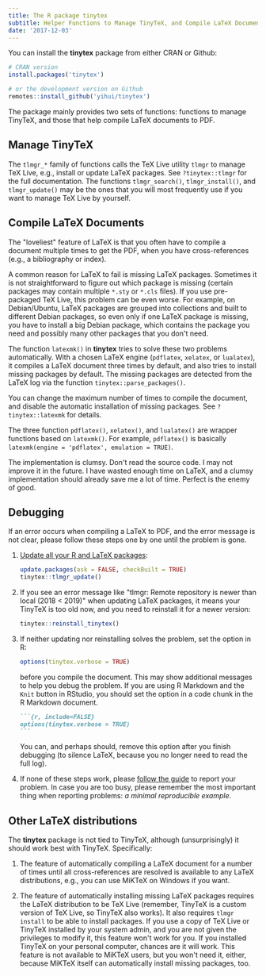 ```yaml
---
title: The R package tinytex
subtitle: Helper Functions to Manage TinyTeX, and Compile LaTeX Documents
date: '2017-12-03'
---
```


You can install the **tinytex** package from either CRAN or Github:

```r
# CRAN version
install.packages('tinytex')

# or the development version on Github
remotes::install_github('yihui/tinytex')
```

The package mainly provides two sets of functions: functions to manage TinyTeX, and those that help compile LaTeX documents to PDF.

## Manage TinyTeX

The `tlmgr_*` family of functions calls the TeX Live utility `tlmgr` to manage TeX Live, e.g., install or update LaTeX packages. See `?tinytex::tlmgr` for the full documentation. The functions `tlmgr_search()`, `tlmgr_install()`, and `tlmgr_update()` may be the ones that you will most frequently use if you want to manage TeX Live by yourself.

## Compile LaTeX Documents

The "loveliest" feature of LaTeX is that you often have to compile a document multiple times to get the PDF, when you have cross-references (e.g., a bibliography or index).

A common reason for LaTeX to fail is missing LaTeX packages. Sometimes it is not straightforward to figure out which package is missing (certain packages may contain multiple `*.sty` or `*.cls` files). If you use pre-packaged TeX Live, this problem can be even worse. For example, on Debian/Ubuntu, LaTeX packages are grouped into collections and built to different Debian packages, so even only if one LaTeX package is missing, you have to install a big Debian package, which contains the package you need and possibly many other packages that you don't need.

The function `latexmk()` in **tinytex** tries to solve these two problems automatically. With a chosen LaTeX engine (`pdflatex`, `xelatex`, or `lualatex`), it compiles a LaTeX document three times by default, and also tries to install missing packages by default. The missing packages are detected from the LaTeX log via the function `tinytex::parse_packages()`.

You can change the maximum number of times to compile the document, and disable the automatic installation of missing packages. See `?tinytex::latexmk` for details.

The three function `pdflatex()`, `xelatex()`, and `lualatex()` are wrapper functions based on `latexmk()`. For example, `pdflatex()` is basically `latexmk(engine = 'pdflatex', emulation = TRUE)`.

The implementation is clumsy. Don't read the source code. I may not improve it in the future. I have wasted enough time on LaTeX, and a clumsy implementation should already save me a lot of time. Perfect is the enemy of good.

## Debugging

If an error occurs when compiling a LaTeX to PDF, and the error message is not clear, please follow these steps one by one until the problem is gone.

1. [Update all your R and LaTeX packages](/en/2017/05/when-in-doubt-upgrade/):

    ```r
    update.packages(ask = FALSE, checkBuilt = TRUE)
    tinytex::tlmgr_update()
    ```

1. If you see an error message like "tlmgr: Remote repository is newer than local (2018 < 2019)" when updating LaTeX packages, it means your TinyTeX is too old now, and you need to reinstall it for a newer version:

    ```r
    tinytex::reinstall_tinytex()
    ```
1. If neither updating nor reinstalling solves the problem, set the option in R:

    ```r
    options(tinytex.verbose = TRUE)
    ```

    before you compile the document. This may show additional messages to help you debug the problem. If you are using R Markdown and the `Knit` button in RStudio, you should set the option in a code chunk in the R Markdown document.
    
    ````md
    ```{r, include=FALSE}
    options(tinytex.verbose = TRUE)
    ```
    ````

    You can, and perhaps should, remove this option after you finish debugging (to silence LaTeX, because you no longer need to read the full log).

1.  If none of these steps work, please [follow the guide](/issue/) to report your problem. In case you are too busy, please remember the most important thing when reporting problems: _a minimal reproducible example_.

## Other LaTeX distributions

The **tinytex** package is not tied to TinyTeX, although (unsurprisingly) it should work best with TinyTeX. Specifically:

1. The feature of automatically compiling a LaTeX document for a number of times until all cross-references are resolved is available to any LaTeX distributions, e.g., you can use MiKTeX on Windows if you want. 

1. The feature of automatically installing missing LaTeX packages requires the LaTeX distribution to be TeX Live (remember, TinyTeX is a custom version of TeX Live, so TinyTeX also works). It also requires `tlmgr install` to be able to install packages. If you use a copy of TeX Live or TinyTeX installed by your system admin, and you are not given the privileges to modify it, this feature won't work for you. If you installed TinyTeX on your personal computer, chances are it will work. This feature is not available to MiKTeX users, but you won't need it, either, because MiKTeX itself can automatically install missing packages, too.
